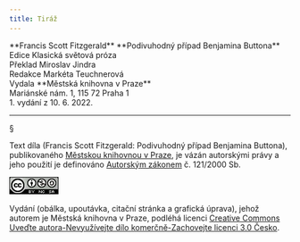 ```yaml
---
title: Tiráž
---
```


<section>  
**Francis Scott Fitzgerald**  
**Podivuhodný případ Benjamina Buttona**  
Edice Klasická světová próza  
</section>  
<section>  
Překlad Miroslav Jindra  
</section>  
<section>  
</section>  
<section>  
Redakce Markéta Teuchnerová  
</section>  
<section>  
Vydala **Městská knihovna v Praze**  
</section>  
<section>  
Mariánské nám. 1, 115 72 Praha 1  
</section>  
<section>  
</section>  
<section>  
</section>  
<section>  
</section>  
<section>  
</section>  
<section>  
</section>  
<section>  
</section>  
1. vydání z 10. 6. 2022.

***

</section>

<section>

§

Text díla (Francis Scott Fitzgerald: Podivuhodný případ Benjamina Buttona), publikovaného [Městskou knihovnou v Praze](https://www.mlp.cz/cz/), je vázán autorskými právy a jeho použití je definováno [Autorským zákonem](https://www.mkcr.cz/predpisy-zakonu-709.html) č. 121/2000 Sb.

</section>

<section>

[![](./resources/image001.jpg)](http://creativecommons.org/licenses/by-nc-sa/3.0/cz/)

Vydání (obálka, upoutávka, citační stránka a grafická úprava), jehož autorem je Městská knihovna v Praze, podléhá licenci [Creative Commons Uveďte autora-Nevyužívejte dílo komerčně-Zachovejte licenci 3.0 Česko](https://creativecommons.org/licenses/by-nc-sa/3.0/cz/).